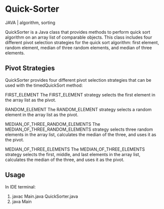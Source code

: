 # Quick-Sorter
JAVA | algorithm, sorting

QuickSorter is a Java class that provides methods to perform quick sort algorithm on an array list of comparable objects. This class includes four different pivot selection strategies for the quick sort algorithm: first element, random element, median of three random elements, and median of three elements.

## Pivot Strategies ##
QuickSorter provides four different pivot selection strategies that can be used with the timedQuickSort method:

FIRST_ELEMENT
The FIRST_ELEMENT strategy selects the first element in the array list as the pivot.

RANDOM_ELEMENT
The RANDOM_ELEMENT strategy selects a random element in the array list as the pivot.

MEDIAN_OF_THREE_RANDOM_ELEMENTS
The MEDIAN_OF_THREE_RANDOM_ELEMENTS strategy selects three random elements in the array list, calculates the median of the three, and uses it as the pivot.

MEDIAN_OF_THREE_ELEMENTS
The MEDIAN_OF_THREE_ELEMENTS strategy selects the first, middle, and last elements in the array list, calculates the median of the three, and uses it as the pivot.

## Usage ##

In IDE terminal:
1. javac Main.java QuickSorter.java
2. java Main  
